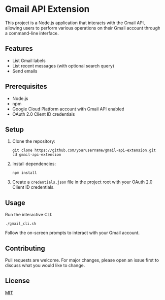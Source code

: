# Gmail API Extension

This project is a Node.js application that interacts with the Gmail API, allowing users to perform various operations on their Gmail account through a command-line interface.

## Features

- List Gmail labels
- List recent messages (with optional search query)
- Send emails

## Prerequisites

- Node.js
- npm
- Google Cloud Platform account with Gmail API enabled
- OAuth 2.0 Client ID credentials

## Setup

1. Clone the repository:
   ```
   git clone https://github.com/yourusername/gmail-api-extension.git
   cd gmail-api-extension
   ```

2. Install dependencies:
   ```
   npm install
   ```

3. Create a `credentials.json` file in the project root with your OAuth 2.0 Client ID credentials.

## Usage

Run the interactive CLI:

```
./gmail_cli.sh
```

Follow the on-screen prompts to interact with your Gmail account.

## Contributing

Pull requests are welcome. For major changes, please open an issue first to discuss what you would like to change.

## License

[MIT](https://choosealicense.com/licenses/mit/)

